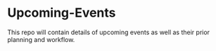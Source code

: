 # Upcoming-Events
This  repo will contain details of upcoming events as well as their prior planning and workflow.

